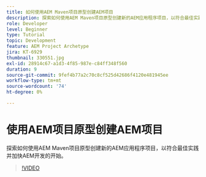 ```yaml
---
title: 如何使用AEM Maven项目原型创建AEM项目
description: 探索如何使用AEM Maven项目原型创建新的AEM应用程序项目，以符合最佳实践并加快AEM开发的开始。
role: Developer
level: Beginner
type: Tutorial
topic: Development
feature: AEM Project Archetype
jira: KT-6929
thumbnail: 330551.jpg
exl-id: 28914c67-a1d3-4f85-987e-c84ff348f560
duration: 9
source-git-commit: 9fef4b77a2c70c8cf525d42686f4120e481945ee
workflow-type: tm+mt
source-wordcount: '74'
ht-degree: 0%

---
```


# 使用AEM项目原型创建AEM项目

探索如何使用AEM Maven项目原型创建新的AEM应用程序项目，以符合最佳实践并加快AEM开发的开始。

>[!VIDEO](https://video.tv.adobe.com/v/330551?quality=12&learn=on)
